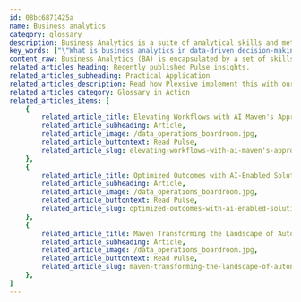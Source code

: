```yaml
---
id: 08bc6871425a
name: Business analytics
category: glossary
description: Business Analytics is a suite of analytical skills and methods that empower organizations to make data-driven decisions, optimizing business performance and driving growth through enhanced understanding of customer behavior and improved operational efficiency.
key_words: ["\"What is business analytics in data-driven decision-making?\"", "\"How do business analytics improve customer knowledge for increased revenue?\"", "\"What are the latest trends in business analytics for 2023?\"", "\"How can integrating business analytics accelerate reporting and enhance data quality?\"", "\"What challenges do companies face while adopting business analytics?\"", "\"How does business analytics transform customer experience and financial results?\"", "\"What is the role of statistical methodologies in business analytics?\"", "\"How do businesses use analytics for continuous operational improvement?\"", "\"What are effective strategies for businesses struggling with business analytics integration?\"", "\"How can business analytics predict and influence future customer behavior?\""]
content_raw: Business Analytics (BA) is encapsulated by a set of skills, techniques, and methodologies used by businesses that are dedicated to data-oriented decision-making. Engaging in BA involves leveraging statistical analysis and persistent, ongoing investigations of a company’s data and previous business performance in order to provide valuable insights and direct business planning. When properly employed, analytics can act as a potent tool for business growth. Regardless of the sector, whether it's Business-to-Business (B2B) or Business-to-Consumer (B2C), companies can leverage advanced analytics to gain deeper knowledge about their customers, subsequently converting those insights into increased revenue and profits. These insights also offer a broader understanding of business performance. This is made possible through accelerated analytics and reporting, enhanced data quality, and more informed decision-making and planning processes. A core feature of BA is its focus on data and statistical methodologies. This allows businesses to use a consistent set of metrics to evaluate past performance and guide future business direction, fostering continuous improvement of their operations. However, adopting and successfully integrating analytics into business operations is not without challenges. Many companies struggle to effectively harness the potential of analytics to shape customer experience, which can lead to overlooked customer insights and underwhelming financial results from their analytics and information management investments. The crux of this problem may be the struggle to define what analytics truly mean in today's context. While many businesses confine their understanding of analytics to routine reporting received via operational dashboards, this is a limited perspective. Analytics extends beyond describing past events or trends to predicting future events and prescribing pathways to achieve desired outcomes. For instance, predicting customers likely to default on credit card payments in the next two months, and then proactively reaching out to them. This potent capability of analytics also includes identifying policyholders actively researching coverage options and offering them personalised coverage, or examining click-stream data to pinpoint customers ready to make purchases. Such examples highlight how Business Analytics, when mastered, can unlock potential and drive productivity for organisations in the modern world.
related_articles_heading: Recently published Pulse insights.
related_articles_subheading: Practical Application
related_articles_description: Read how Plexsive implement this with our clients.
related_articles_category: Glossary in Action
related_articles_items: [
	{
		related_article_title: Elevating Workflows with AI Maven's Approach,
		related_article_subheading: Article,
		related_article_image: /data_operations_boardroom.jpg,
		related_article_buttontext: Read Pulse,
		related_article_slug: elevating-workflows-with-ai-maven's-approach
	},
	{
		related_article_title: Optimized Outcomes with AI-Enabled Solutions,
		related_article_subheading: Article,
		related_article_image: /data_operations_boardroom.jpg,
		related_article_buttontext: Read Pulse,
		related_article_slug: optimized-outcomes-with-ai-enabled-solutions
	},
	{
		related_article_title: Maven Transforming the Landscape of Autonomous Vehicles,
		related_article_subheading: Article,
		related_article_image: /data_operations_boardroom.jpg,
		related_article_buttontext: Read Pulse,
		related_article_slug: maven-transforming-the-landscape-of-autonomous-vehicles
	},
]
---
```

